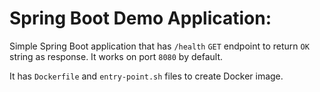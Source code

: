 # Spring Boot Demo Application:

Simple Spring Boot application that has `/health` `GET` endpoint to return `OK` string as response. It works on port `8080` by default.

It has `Dockerfile` and `entry-point.sh` files to create Docker image.
